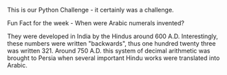 This is our Python Challenge - it certainly was a challenge. 

Fun Fact for the week - When were Arabic numerals invented?

They were developed in India by the Hindus around 600 A.D. Interestingly, these numbers were written "backwards", thus one hundred twenty three was written 321. Around 750 A.D. this system of decimal arithmetic was brought to Persia when several important Hindu works were translated into Arabic.

